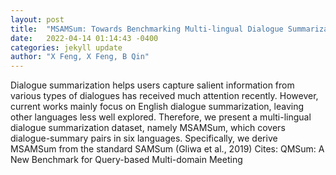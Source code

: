 ```yaml
---
layout: post
title:  "MSAMSum: Towards Benchmarking Multi-lingual Dialogue Summarization"
date:   2022-04-14 01:14:43 -0400
categories: jekyll update
author: "X Feng, X Feng, B Qin"
---
```

Dialogue summarization helps users capture salient information from various types of dialogues has received much attention recently. However, current works mainly focus on English dialogue summarization, leaving other languages less well explored. Therefore, we present a multi-lingual dialogue summarization dataset, namely MSAMSum, which covers dialogue-summary pairs in six languages. Specifically, we derive MSAMSum from the standard SAMSum (Gliwa et al., 2019) Cites: QMSum: A New Benchmark for Query-based Multi-domain Meeting